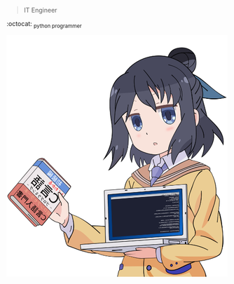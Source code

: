 > IT Engineer

:octocat: <sub>python programmer</sub>

![This is an image](https://raw.githubusercontent.com/Nomeleel/Assets/master/Nomeleel/computer-programming-anime-programming-language-thread-animation-gril-rote.png)

<!---
Mid666night/Mid666night is a ✨ special ✨ repository because its `README.md` (this file) appears on your GitHub profile.
You can click the Preview link to take a look at your changes.
--->
